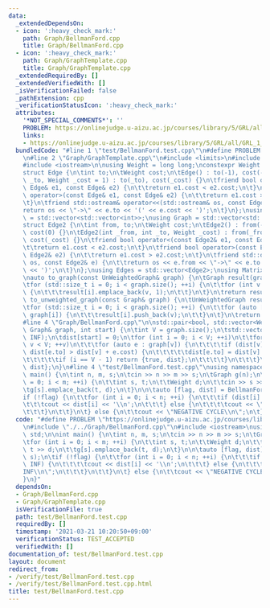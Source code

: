 ```yaml
---
data:
  _extendedDependsOn:
  - icon: ':heavy_check_mark:'
    path: Graph/BellmanFord.cpp
    title: Graph/BellmanFord.cpp
  - icon: ':heavy_check_mark:'
    path: Graph/GraphTemplate.cpp
    title: Graph/GraphTemplate.cpp
  _extendedRequiredBy: []
  _extendedVerifiedWith: []
  _isVerificationFailed: false
  _pathExtension: cpp
  _verificationStatusIcon: ':heavy_check_mark:'
  attributes:
    '*NOT_SPECIAL_COMMENTS*': ''
    PROBLEM: https://onlinejudge.u-aizu.ac.jp/courses/library/5/GRL/all/GRL_1_B
    links:
    - https://onlinejudge.u-aizu.ac.jp/courses/library/5/GRL/all/GRL_1_B
  bundledCode: "#line 1 \"test/BellmanFord.test.cpp\"\n#define PROBLEM \"https://onlinejudge.u-aizu.ac.jp/courses/library/5/GRL/all/GRL_1_B\"\
    \n#line 2 \"Graph/GraphTemplate.cpp\"\n#include <limits>\n#include <vector>\n\
    #include <iostream>\n\nusing Weight = long long;\nconstexpr Weight INF = std::numeric_limits<Weight>::max();\n\
    struct Edge {\n\tint to;\n\tWeight cost;\n\tEdge() : to(-1), cost(-1) {}\n\tEdge(int\
    \ _to, Weight _cost = 1) : to(_to), cost(_cost) {}\n\tfriend bool operator<(const\
    \ Edge& e1, const Edge& e2) {\n\t\treturn e1.cost < e2.cost;\n\t}\n\tfriend bool\
    \ operator>(const Edge& e1, const Edge& e2) {\n\t\treturn e1.cost > e2.cost;\n\
    \t}\n\tfriend std::ostream& operator<<(std::ostream& os, const Edge& e) {\n\t\t\
    return os << \"->\" << e.to << '(' << e.cost << ')';\n\t}\n};\nusing UnWeightedGraph\
    \ = std::vector<std::vector<int>>;\nusing Graph = std::vector<std::vector<Edge>>;\n\
    struct Edge2 {\n\tint from, to;\n\tWeight cost;\n\tEdge2() : from(-1), to(-1),\
    \ cost(0) {}\n\tEdge2(int _from, int _to, Weight _cost) : from(_from), to(_to),\
    \ cost(_cost) {}\n\tfriend bool operator<(const Edge2& e1, const Edge2& e2) {\n\
    \t\treturn e1.cost < e2.cost;\n\t}\n\tfriend bool operator>(const Edge2& e1, const\
    \ Edge2& e2) {\n\t\treturn e1.cost > e2.cost;\n\t}\n\tfriend std::ostream& operator<<(std::ostream&\
    \ os, const Edge2& e) {\n\t\treturn os << e.from << \"->\" << e.to << '(' << e.cost\
    \ << ')';\n\t}\n};\nusing Edges = std::vector<Edge2>;\nusing Matrix = std::vector<std::vector<Weight>>;\n\
    \nauto to_graph(const UnWeightedGraph& graph) {\n\tGraph result(graph.size());\n\
    \tfor (std::size_t i = 0; i < graph.size(); ++i) {\n\t\tfor (int v : graph[i])\
    \ {\n\t\t\tresult[i].emplace_back(v, 1);\n\t\t}\n\t}\n\treturn result;\n}\nauto\
    \ to_unweighted_graph(const Graph& graph) {\n\tUnWeightedGraph result(graph.size());\n\
    \tfor (std::size_t i = 0; i < graph.size(); ++i) {\n\t\tfor (auto [v, cost] :\
    \ graph[i]) {\n\t\t\tresult[i].push_back(v);\n\t\t}\n\t}\n\treturn result;\n}\n\
    #line 4 \"Graph/BellmanFord.cpp\"\n\nstd::pair<bool, std::vector<Weight>> BellmanFord(const\
    \ Graph& graph, int start) {\n\tint V = graph.size();\n\tstd::vector<Weight> dist(V,\
    \ INF);\n\tdist[start] = 0;\n\tfor (int i = 0; i < V; ++i)\n\t\tfor (int v = 0;\
    \ v < V; ++v)\n\t\t\tfor (auto e : graph[v]) {\n\t\t\t\tif (dist[v] != INF &&\
    \ dist[e.to] > dist[v] + e.cost) {\n\t\t\t\t\tdist[e.to] = dist[v] + e.cost;\n\
    \t\t\t\t\tif (i == V - 1) return {true, dist};\n\t\t\t\t}\n\t\t\t}\n\treturn {false,\
    \ dist};\n}\n#line 4 \"test/BellmanFord.test.cpp\"\nusing namespace std;\n\nint\
    \ main() {\n\tint n, m, s;\n\tcin >> n >> m >> s;\n\tGraph g(n);\n\tfor (int i\
    \ = 0; i < m; ++i) {\n\t\tint s, t;\n\t\tWeight d;\n\t\tcin >> s >> t >> d;\n\t\
    \tg[s].emplace_back(t, d);\n\t}\n\n\tauto [flag, dist] = BellmanFord(g, s);\n\t\
    if (!flag) {\n\t\tfor (int i = 0; i < n; ++i) {\n\t\t\tif (dist[i] < INF) {\n\t\
    \t\t\tcout << dist[i] << '\\n';\n\t\t\t} else {\n\t\t\t\tcout << \"INF\\n\";\n\
    \t\t\t}\n\t\t}\n\t} else {\n\t\tcout << \"NEGATIVE CYCLE\\n\";\n\t}\n}\n"
  code: "#define PROBLEM \"https://onlinejudge.u-aizu.ac.jp/courses/library/5/GRL/all/GRL_1_B\"\
    \n#include \"./../Graph/BellmanFord.cpp\"\n#include <iostream>\nusing namespace\
    \ std;\n\nint main() {\n\tint n, m, s;\n\tcin >> n >> m >> s;\n\tGraph g(n);\n\
    \tfor (int i = 0; i < m; ++i) {\n\t\tint s, t;\n\t\tWeight d;\n\t\tcin >> s >>\
    \ t >> d;\n\t\tg[s].emplace_back(t, d);\n\t}\n\n\tauto [flag, dist] = BellmanFord(g,\
    \ s);\n\tif (!flag) {\n\t\tfor (int i = 0; i < n; ++i) {\n\t\t\tif (dist[i] <\
    \ INF) {\n\t\t\t\tcout << dist[i] << '\\n';\n\t\t\t} else {\n\t\t\t\tcout << \"\
    INF\\n\";\n\t\t\t}\n\t\t}\n\t} else {\n\t\tcout << \"NEGATIVE CYCLE\\n\";\n\t\
    }\n}"
  dependsOn:
  - Graph/BellmanFord.cpp
  - Graph/GraphTemplate.cpp
  isVerificationFile: true
  path: test/BellmanFord.test.cpp
  requiredBy: []
  timestamp: '2021-03-21 10:20:50+09:00'
  verificationStatus: TEST_ACCEPTED
  verifiedWith: []
documentation_of: test/BellmanFord.test.cpp
layout: document
redirect_from:
- /verify/test/BellmanFord.test.cpp
- /verify/test/BellmanFord.test.cpp.html
title: test/BellmanFord.test.cpp
---
```

